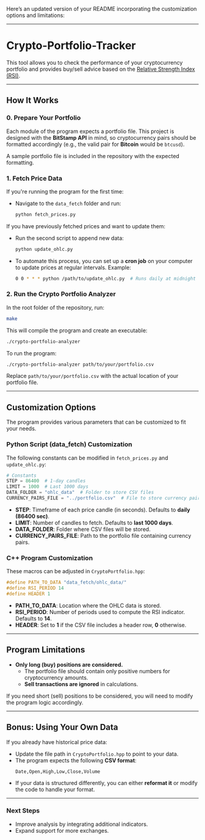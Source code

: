 Here’s an updated version of your README incorporating the customization options and limitations:  

---

# **Crypto-Portfolio-Tracker**  

This tool allows you to check the performance of your cryptocurrency portfolio and provides buy/sell advice based on the [Relative Strength Index (RSI)](https://www.investopedia.com/terms/r/rsi.asp).  

---

## **How It Works**  

### **0. Prepare Your Portfolio**  
Each module of the program expects a portfolio file. This project is designed with the **BitStamp API** in mind, so cryptocurrency pairs should be formatted accordingly (e.g., the valid pair for **Bitcoin** would be `btcusd`).  

A sample portfolio file is included in the repository with the expected formatting.  

### **1. Fetch Price Data**  
If you're running the program for the first time:  
- Navigate to the `data_fetch` folder and run:  
  ```bash
  python fetch_prices.py
  ```  

If you have previously fetched prices and want to update them:  
- Run the second script to append new data:  
  ```bash
  python update_ohlc.py
  ```  
- To automate this process, you can set up a **cron job** on your computer to update prices at regular intervals. Example:  
  ```bash
  0 0 * * * python /path/to/update_ohlc.py  # Runs daily at midnight
  ```  

### **2. Run the Crypto Portfolio Analyzer**  
In the root folder of the repository, run:  
```bash
make
```  
This will compile the program and create an executable:  
```bash
./crypto-portfolio-analyzer
```  
To run the program:  
```bash
./crypto-portfolio-analyzer path/to/your/portfolio.csv
```  
Replace `path/to/your/portfolio.csv` with the actual location of your portfolio file.  

---

## **Customization Options**  

The program provides various parameters that can be customized to fit your needs.  

### **Python Script (data_fetch) Customization**  
The following constants can be modified in `fetch_prices.py` and `update_ohlc.py`:  
```python
# Constants
STEP = 86400  # 1-day candles
LIMIT = 1000  # Last 1000 days
DATA_FOLDER = "ohlc_data"  # Folder to store CSV files
CURRENCY_PAIRS_FILE = "../portfolio.csv"  # File to store currency pairs list
```
- **STEP**: Timeframe of each price candle (in seconds). Defaults to **daily (86400 sec)**.  
- **LIMIT**: Number of candles to fetch. Defaults to **last 1000 days**.  
- **DATA_FOLDER**: Folder where CSV files will be stored.  
- **CURRENCY_PAIRS_FILE**: Path to the portfolio file containing currency pairs.  

### **C++ Program Customization**  
These macros can be adjusted in `CryptoPortfolio.hpp`:  
```cpp
#define PATH_TO_DATA "data_fetch/ohlc_data/"
#define RSI_PERIOD 14
#define HEADER 1
```
- **PATH_TO_DATA**: Location where the OHLC data is stored.  
- **RSI_PERIOD**: Number of periods used to compute the RSI indicator. Defaults to **14**.  
- **HEADER**: Set to **1** if the CSV file includes a header row, **0** otherwise.  

---

## **Program Limitations**  
- **Only long (buy) positions are considered.**  
  - The portfolio file should contain only positive numbers for cryptocurrency amounts.  
  - **Sell transactions are ignored** in calculations.  

If you need short (sell) positions to be considered, you will need to modify the program logic accordingly.  

---

## **Bonus: Using Your Own Data**  
If you already have historical price data:  
- Update the file path in `CryptoPortfolio.hpp` to point to your data.  
- The program expects the following **CSV format**:  
  ```
  Date,Open,High,Low,Close,Volume
  ```  
- If your data is structured differently, you can either **reformat it** or modify the code to handle your format.  

---

### **Next Steps**  
- Improve analysis by integrating additional indicators.  
- Expand support for more exchanges.  
